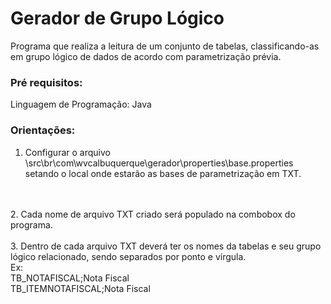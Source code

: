 # Gerador de Grupo Lógico
Programa que realiza a leitura de um conjunto de tabelas, classificando-as em grupo lógico de dados de acordo com parametrização prévia.

### Pré requisitos:
Linguagem de Programação: Java
<br>

### Orientações:
1. Configurar o arquivo \src\br\com\wvcalbuquerque\gerador\properties\base.properties setando o local onde estarão as bases de parametrização em TXT.
<br>
<br>
2. Cada nome de arquivo TXT criado será populado na combobox do programa. 
<br>
<br>
3. Dentro de cada arquivo TXT deverá ter os nomes da tabelas e seu grupo lógico relacionado, sendo separados por ponto e vírgula.
<br>
Ex: 
<br>
TB_NOTAFISCAL;Nota Fiscal
<br>
TB_ITEMNOTAFISCAL;Nota Fiscal
